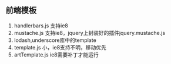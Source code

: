 ## 前端模板
1. handlerbars.js 支持ie8
2. mustache.js 支持ie8，jquery上封装好的插件jquery.mustache.js
3. lodash,underscore库中的template
4. template.js 小，ie8支持不明，移动优先
5. artTemplate.js ie8需要补丁才能运行